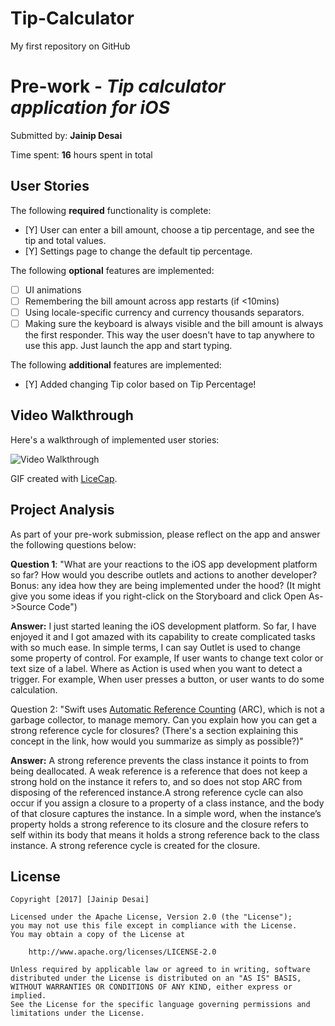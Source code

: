 # Tip-Calculator
My first repository on GitHub

# Pre-work - *Tip calculator application for iOS*

Submitted by: **Jainip Desai**

Time spent: **16** hours spent in total

## User Stories

The following **required** functionality is complete:

* [Y] User can enter a bill amount, choose a tip percentage, and see the tip and total values.
* [Y] Settings page to change the default tip percentage.

The following **optional** features are implemented:
* [ ] UI animations
* [ ] Remembering the bill amount across app restarts (if <10mins)
* [ ] Using locale-specific currency and currency thousands separators.
* [ ] Making sure the keyboard is always visible and the bill amount is always the first responder. This way the user doesn't have to tap anywhere to use this app. Just launch the app and start typing.

The following **additional** features are implemented:

- [Y] Added changing Tip color based on Tip Percentage!

## Video Walkthrough 

Here's a walkthrough of implemented user stories:
 
<img src='http://imgur.com/WdHAPAC' title='Tip Calculator Video Walkthrough' width='' alt='Video Walkthrough' />

GIF created with [LiceCap](http://www.cockos.com/licecap/).

## Project Analysis

As part of your pre-work submission, please reflect on the app and answer the following questions below:

**Question 1**: "What are your reactions to the iOS app development platform so far? How would you describe outlets and actions to another developer? Bonus: any idea how they are being implemented under the hood? (It might give you some ideas if you right-click on the Storyboard and click Open As->Source Code")

**Answer:** I just started leaning the iOS development platform. So far, I have enjoyed it and I got amazed with its capability to create complicated tasks with so much ease. In simple terms, I can say Outlet is used to change some property of control. For example, If user wants to change text color or text size of a label.
Where as Action is used when you want to detect a trigger. For example, When user presses a button, or user wants to do some calculation.

Question 2: "Swift uses [Automatic Reference Counting](https://developer.apple.com/library/content/documentation/Swift/Conceptual/Swift_Programming_Language/AutomaticReferenceCounting.html#//apple_ref/doc/uid/TP40014097-CH20-ID49) (ARC), which is not a garbage collector, to manage memory. Can you explain how you can get a strong reference cycle for closures? (There's a section explaining this concept in the link, how would you summarize as simply as possible?)"

**Answer:** A strong reference prevents the class instance it points to from being deallocated. A weak reference is a reference that does not keep a strong hold on the instance it refers to, and so does not stop ARC from disposing of the referenced instance.A strong reference cycle can also occur if you assign a closure to a property of a class instance, and the body of that closure captures the instance.
In a simple word, when the instance’s property holds a strong reference to its closure and the closure refers to self within its body that means it holds a strong reference back to the class instance. A strong reference cycle is created for the closure.

## License

    Copyright [2017] [Jainip Desai]

    Licensed under the Apache License, Version 2.0 (the "License");
    you may not use this file except in compliance with the License.
    You may obtain a copy of the License at

        http://www.apache.org/licenses/LICENSE-2.0

    Unless required by applicable law or agreed to in writing, software
    distributed under the License is distributed on an "AS IS" BASIS,
    WITHOUT WARRANTIES OR CONDITIONS OF ANY KIND, either express or implied.
    See the License for the specific language governing permissions and
    limitations under the License.
